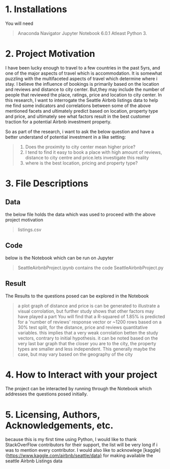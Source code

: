 
# 1. Installations
You will need 
>Anaconda Navigator
>Jupyter Notebook 6.0.1
>Atleast Python 3. 

# 2. Project Motivation
I have been lucky enough to travel to a few countries in the past 5yrs, and one of the major aspects of travel which is accommodation. It is somewhat puzzling with the multifaceted aspects of travel which determine where i stay. 
I believe the influence of bookings is primarily based on the location and reviews and distance to city center. But,they may include the number of people that reviewed the place, ratings, price and location to city center.
In this research, I want to interrogate the Seattle Airbnb listings data to help me find some indicators and correlations between some of the above mentioned facets and ultimately predict based on location, property type and price, and ultimately see what factors result in the best customer traction for a potential Airbnb investment property. 

So as part of the research, i want to ask the below question and have a better understand of potential investment in a like setting:
> 1) Does the proximity to city center mean higher price?
> 2) I tend to find it easy to book a place with high amount of reviews, distance to city centre and price.lets investigate this reality
> 3) where is the best location, pricing and property type?

# 3. File Descriptions

## Data
the below file holds the data which was used to proceed with the above project motivation
> listings.csv

## Code
below is the Notebook which can be run on Jupyter
> SeattleAirbnbProject.ipynb
contains the code
> SeattleAirbnbProject.py

## Result
The Results to the questions posed can be explored in the Notebook 
> a plot graph of distance and price is can be generated to illustrate a visual corrolation, but further study shows that other factors may have played a part
> You will find that a R-squared of 1.85% is predicted for a 'number of reviews' response vector or ~1200 rows based on a 30% test split, for the distance, price and reviews quantitative variables. this implies that a very weak corrolation betten the study vectors, contrary to initial hypothesis.
> it can be noted based on the very last bar graph that the closer you are to the city, the property types are smaller and less independent. This generally maybe the case, but may vary based on the geography of the city

# 4. How to Interact with your project
The project can be interacted by running through the Notebook which addresses the questions posed initially.

# 5. Licensing, Authors, Acknowledgements, etc.
because this is my first time using Python, I would like to thank StackOverFlow contributors for their support, the list will be very long if i was to mention every contributor.
I would also like to acknowlege [kaggle]{https://www.kaggle.com/airbnb/seattle/data} for making available the seattle Airbnb Listings data

